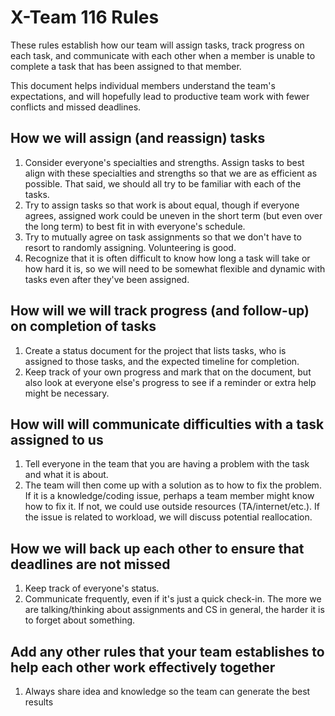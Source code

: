 # X-Team 116 Rules

These rules establish how our team will assign tasks,
track progress on each task, and communicate with each other 
when a member is unable to complete a task that has been assigned to that member.

This document helps individual members understand the team's expectations,
and will hopefully lead to productive team work with fewer conflicts
and missed deadlines.

## How we will assign (and reassign) tasks
1. Consider everyone's specialties and strengths. Assign tasks to best align with these specialties and strengths so that we are as efficient as possible. That said, we should all try to be familiar with each of the tasks.
2. Try to assign tasks so that work is about equal, though if everyone agrees, assigned work could be uneven in the short term (but even over the long term) to best fit in with everyone's schedule.
3. Try to mutually agree on task assignments so that we don't have to resort to randomly assigning. Volunteering is good.
4. Recognize that it is often difficult to know how long a task will take or how hard it is, so we will need to be somewhat flexible and dynamic with tasks even after they've been assigned.


## How will we will track progress (and follow-up) on completion of tasks
1. Create a status document for the project that lists tasks, who is assigned to those tasks, and the expected timeline for completion.
2. Keep track of your own progress and mark that on the document, but also look at everyone else's progress to see if a reminder or extra help might be necessary.


## How will will communicate difficulties with a task assigned to us
1. Tell everyone in the team that you are having a problem with the task and what it is about.
2. The team will then come up with a solution as to how to fix the problem. If it is a knowledge/coding issue, perhaps a team member might know how to fix it. If not, we could use outside resources (TA/internet/etc.). If the issue is related to workload, we will discuss potential reallocation.



## How we will back up each other to ensure that deadlines are not missed
1. Keep track of everyone's status.
2. Communicate frequently, even if it's just a quick check-in. The more we are talking/thinking about assignments and CS in general, the harder it is to forget about something.


## Add any other rules that your team establishes to help each other work effectively together
1. Always share idea and knowledge so the team can generate the best results
